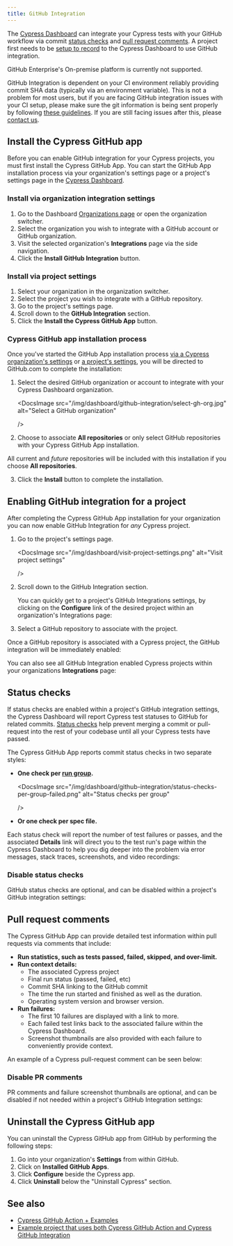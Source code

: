 ```yaml
---
title: GitHub Integration
---
```


The [Cypress Dashboard](https://on.cypress.io/dashboard) can integrate your
Cypress tests with your GitHub workflow via commit
[status checks](#Status-checks) and
[pull request comments](#Pull-request-comments). A project first needs to be
[setup to record](/guides/dashboard/projects) to the Cypress Dashboard to use
GitHub integration.

<DocsImage
src="/img/dashboard/github-integration/pull-request-cypress-integration-comments-github-checks.jpg"
alt="Cypress GitHub App PR"
/>

<Alert type="info">

GitHub Enterprise's On-premise platform is currently not supported.

</Alert>

<Alert type="warning">

GitHub Integration is dependent on your CI environment reliably providing commit
SHA data (typically via an environment variable). This is not a problem for most
users, but if you are facing GitHub integration issues with your CI setup,
please make sure the git information is being sent properly by following
[these guidelines](/guides/continuous-integration/introduction#Git-information).
If you are still facing issues after this, please
[contact us](mailto:hello@cypress.io).

</Alert>

## Install the Cypress GitHub app

Before you can enable GitHub integration for your Cypress projects, you must
first install the Cypress GitHub App. You can start the GitHub App installation
process via your organization's settings page or a project's settings page in
the [Cypress Dashboard](https://on.cypress.io/dashboard).

### Install via organization integration settings

1. Go to the Dashboard
   [Organizations page](https://dashboard.cypress.io/organizations) or open the
   organization switcher.
2. Select the organization you wish to integrate with a GitHub account or GitHub
   organization.
   <DocsImage
   src="/img/dashboard/select-cypress-organization.png"
   alt="Select an organization"
   width-600
   />
3. Visit the selected organization's **Integrations** page via the side
   navigation.
   <DocsImage
   src="/img/dashboard/navigate-to-organization-integrations.png"
   alt="Install Cypress GitHub from Integrations"
   />
4. Click the **Install GitHub Integration** button.

### Install via project settings

1. Select your organization in the organization switcher.
   <DocsImage
   src="/img/dashboard/select-cypress-organization.png"
   alt="Select an organization"
   width-600
   />
2. Select the project you wish to integrate with a GitHub repository.
   <DocsImage src="/img/dashboard/select-cypress-project.png" alt="Select a project"/>
3. Go to the project's settings page.
   <DocsImage
   src="/img/dashboard/visit-project-settings.png"
   alt="Visit project settings"
   />
4. Scroll down to the **GitHub Integration** section.
5. Click the **Install the Cypress GitHub App** button.
   <DocsImage
   src="/img/dashboard/github-integration/install-github-cypress-app-project-settings.png"
   alt="Install GitHub Cypress App"
   />

### Cypress GitHub app installation process

Once you've started the GitHub App installation process
[via a Cypress organization's settings](#Install-via-organization-integration-settings)
or [a project's settings](#Install-via-project-settings), you will be directed
to GitHub.com to complete the installation:

1. Select the desired GitHub organization or account to integrate with your
   Cypress Dashboard organization.

   <DocsImage
   src="/img/dashboard/github-integration/select-gh-org.jpg"
   alt="Select a GitHub organization"

   />

2. Choose to associate **All repositories** or only select GitHub repositories
   with your Cypress GitHub App installation.

<DocsImage
src="/img/dashboard/github-integration/select-all-gh-repos.jpg"
alt="Select All GitHub repositories"
/>

  <Alert type="info">

All current and _future_ repositories will be included with this installation if
you choose **All repositories**.

</Alert>

<DocsImage
src="/img/dashboard/github-integration/select-gh-repos.jpg"
alt="Select specific GitHub repositories"
/>

3. Click the **Install** button to complete the installation.

## Enabling GitHub integration for a project

After completing the Cypress GitHub App installation for your organization you
can now enable GitHub Integration for _any_ Cypress project.

1. Go to the project's settings page.

   <DocsImage
   src="/img/dashboard/visit-project-settings.png"
   alt="Visit project settings"

   />

2. Scroll down to the GitHub Integration section. <Alert type="info">

   You can quickly get to a project's GitHub Integrations settings, by clicking
   on the **Configure** link of the desired project within an organization's
   Integrations page:

</Alert>

<DocsImage
src="/img/dashboard/github-integration/org-settings-with-no-enabled-projects.png"
alt="Org GitHub Integration settings"
/>

3. Select a GitHub repository to associate with the project.

<DocsImage
src="/img/dashboard/github-integration/project-settings-repo-selection.png"
alt="Associate GitHub repo with Cypress project"
/>

Once a GitHub repository is associated with a Cypress project, the GitHub
integration will be immediately enabled:

<DocsImage
src="/img/dashboard/github-integration/project-settings-selected-repo.png"
alt="GitHub integration enabled for Cypress project"
/>

You can also see all GitHub Integration enabled Cypress projects within your
organizations **Integrations** page:

<DocsImage
src="/img/dashboard/github-integration/org-settings-with-projects.png"
alt="Integrations page"
/>

## Status checks

If status checks are enabled within a project's GitHub integration settings, the
Cypress Dashboard will report Cypress test statuses to GitHub for related
commits.
[Status checks](https://help.github.com/en/articles/about-status-checks) help
prevent merging a commit or pull-request into the rest of your codebase until
all your Cypress tests have passed.

The Cypress GitHub App reports commit status checks in two separate styles:

- **One check per
  [run group](/guides/guides/parallelization#Grouping-test-runs).**

  <DocsImage
  src="/img/dashboard/github-integration/status-checks-per-group-failed.png"
  alt="Status checks per group"

  />

- **Or one check per spec file.**
  <DocsImage
  src="/img/dashboard/github-integration/status-checks-per-spec.png"
  alt="Status checks per spec"
  />

Each status check will report the number of test failures or passes, and the
associated **Details** link will direct you to the test run's page within the
Cypress Dashboard to help you dig deeper into the problem via error messages,
stack traces, screenshots, and video recordings:

<DocsImage
src="/img/dashboard/dashboard-fail-tab.png"
alt="Cypress Dashboard failure tab"
/>

### Disable status checks

GitHub status checks are optional, and can be disabled within a project's GitHub
integration settings:

<DocsImage
src="/img/dashboard/github-integration/status-check-settings.png"
alt="Status checks settings"
/>

## Pull request comments

The Cypress GitHub App can provide detailed test information within pull
requests via comments that include:

- **Run statistics, such as tests passed, failed, skipped, and over-limit.**
- **Run context details:**
  - The associated Cypress project
  - Final run status (passed, failed, etc)
  - Commit SHA linking to the GitHub commit
  - The time the run started and finished as well as the duration.
  - Operating system version and browser version.
- **Run failures:**
  - The first 10 failures are displayed with a link to more.
  - Each failed test links back to the associated failure within the Cypress
    Dashboard.
  - Screenshot thumbnails are also provided with each failure to conveniently
    provide context.

An example of a Cypress pull-request comment can be seen below:

<DocsImage
src="/img/dashboard/github-integration/pr-comment-fail.jpg"
alt="Cypress GitHub App PR comment"
/>

### Disable PR comments

PR comments and failure screenshot thumbnails are optional, and can be disabled
if not needed within a project's GitHub Integration settings:

<DocsImage
src="/img/dashboard/github-integration/pr-comments-settings.png"
alt="Status checks settings"
/>

## Uninstall the Cypress GitHub app

You can uninstall the Cypress GitHub app from GitHub by performing the following
steps:

1. Go into your organization's **Settings** from within GitHub.
2. Click on **Installed GitHub Apps**.
3. Click **Configure** beside the Cypress app.
4. Click **Uninstall** below the "Uninstall Cypress" section.

## See also

- [Cypress GitHub Action + Examples](https://github.com/cypress-io/github-action)
- [Example project that uses both Cypress GitHub Action and Cypress GitHub Integration](https://github.com/cypress-io/gh-action-and-gh-integration)
